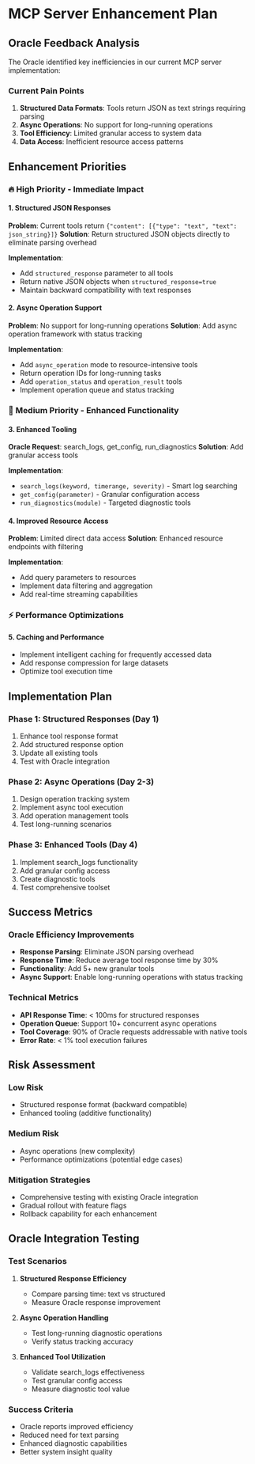 # MCP Server Enhancement Plan

## Oracle Feedback Analysis

The Oracle identified key inefficiencies in our current MCP server implementation:

### Current Pain Points
1. **Structured Data Formats**: Tools return JSON as text strings requiring parsing
2. **Async Operations**: No support for long-running operations
3. **Tool Efficiency**: Limited granular access to system data
4. **Data Access**: Inefficient resource access patterns

## Enhancement Priorities

### 🔥 High Priority - Immediate Impact

#### 1. Structured JSON Responses
**Problem**: Current tools return `{"content": [{"type": "text", "text": json_string}]}`
**Solution**: Return structured JSON objects directly to eliminate parsing overhead

**Implementation**:
- Add `structured_response` parameter to all tools
- Return native JSON objects when `structured_response=true`
- Maintain backward compatibility with text responses

#### 2. Async Operation Support
**Problem**: No support for long-running operations
**Solution**: Add async operation framework with status tracking

**Implementation**:
- Add `async_operation` mode to resource-intensive tools
- Return operation IDs for long-running tasks
- Add `operation_status` and `operation_result` tools
- Implement operation queue and status tracking

### 🔄 Medium Priority - Enhanced Functionality

#### 3. Enhanced Tooling
**Oracle Request**: search_logs, get_config, run_diagnostics
**Solution**: Add granular access tools

**Implementation**:
- `search_logs(keyword, timerange, severity)` - Smart log searching
- `get_config(parameter)` - Granular configuration access
- `run_diagnostics(module)` - Targeted diagnostic tools

#### 4. Improved Resource Access
**Problem**: Limited direct data access
**Solution**: Enhanced resource endpoints with filtering

**Implementation**:
- Add query parameters to resources
- Implement data filtering and aggregation
- Add real-time streaming capabilities

### ⚡ Performance Optimizations

#### 5. Caching and Performance
- Implement intelligent caching for frequently accessed data
- Add response compression for large datasets
- Optimize tool execution time

## Implementation Plan

### Phase 1: Structured Responses (Day 1)
1. Enhance tool response format
2. Add structured response option
3. Update all existing tools
4. Test with Oracle integration

### Phase 2: Async Operations (Day 2-3)
1. Design operation tracking system
2. Implement async tool execution
3. Add operation management tools
4. Test long-running scenarios

### Phase 3: Enhanced Tools (Day 4)
1. Implement search_logs functionality
2. Add granular config access
3. Create diagnostic tools
4. Test comprehensive toolset

## Success Metrics

### Oracle Efficiency Improvements
- **Response Parsing**: Eliminate JSON parsing overhead
- **Response Time**: Reduce average tool response time by 30%
- **Functionality**: Add 5+ new granular tools
- **Async Support**: Enable long-running operations with status tracking

### Technical Metrics
- **API Response Time**: < 100ms for structured responses
- **Operation Queue**: Support 10+ concurrent async operations
- **Tool Coverage**: 90% of Oracle requests addressable with native tools
- **Error Rate**: < 1% tool execution failures

## Risk Assessment

### Low Risk
- Structured response format (backward compatible)
- Enhanced tooling (additive functionality)

### Medium Risk
- Async operations (new complexity)
- Performance optimizations (potential edge cases)

### Mitigation Strategies
- Comprehensive testing with existing Oracle integration
- Gradual rollout with feature flags
- Rollback capability for each enhancement

## Oracle Integration Testing

### Test Scenarios
1. **Structured Response Efficiency**
   - Compare parsing time: text vs structured
   - Measure Oracle response improvement

2. **Async Operation Handling**
   - Test long-running diagnostic operations
   - Verify status tracking accuracy

3. **Enhanced Tool Utilization**
   - Validate search_logs effectiveness
   - Test granular config access
   - Measure diagnostic tool value

### Success Criteria
- Oracle reports improved efficiency
- Reduced need for text parsing
- Enhanced diagnostic capabilities
- Better system insight quality